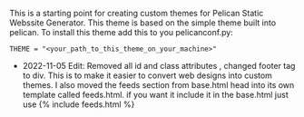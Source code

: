 This is a starting point for creating custom themes for Pelican Static Webssite Generator.  This theme is based on the simple theme built into pelican.  To install this theme add this to you pelicanconf.py:

```
THEME = "<your_path_to_this_theme_on_your_machine>"

```

- 2022-11-05  Edit: Removed all id and class attributes , changed footer tag to div.  This is to make it easier to convert web designs into custom themes.  I also moved the feeds section from base.html head into its own template called feeds.html.  if you want it include it in the base.html just use {% include feeds.html %}
